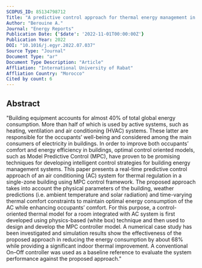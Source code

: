 ```yaml
---
SCOPUS_ID: 85134798712
Title: "A predictive control approach for thermal energy management in buildings"
Author: "Berouine A."
Journal: "Energy Reports"
Publication Date: {'$date': '2022-11-01T00:00:00Z'}
Publication Year: 2022
DOI: "10.1016/j.egyr.2022.07.037"
Source Type: "Journal"
Document Type: "ar"
Document Type Description: "Article"
Affliation: "International University of Rabat"
Affliation Country: "Morocco"
Cited by count: 6
---
```


## Abstract
"Building equipment accounts for almost 40% of total global energy consumption. More than half of which is used by active systems, such as heating, ventilation and air conditioning (HVAC) systems. These latter are responsible for the occupants’ well-being and considered among the main consumers of electricity in buildings. In order to improve both occupants’ comfort and energy efficiency in buildings, optimal control oriented models, such as Model Predictive Control (MPC), have proven to be promising techniques for developing intelligent control strategies for building energy management systems. This paper presents a real-time predictive control approach of an air conditioning (AC) system for thermal regulation in a single-zone building using MPC control framework. The proposed approach takes into account the physical parameters of the building, weather predictions (i.e. ambient temperature and solar radiation) and time-varying thermal comfort constraints to maintain optimal energy consumption of the AC while enhancing occupants’ comfort. For this purpose, a control-oriented thermal model for a room integrated with AC system is first developed using physics-based (white box) technique and then used to design and develop the MPC controller model. A numerical case study has been investigated and simulation results show the effectiveness of the proposed approach in reducing the energy consumption by about 68% while providing a significant indoor thermal improvement. A conventional On–Off controller was used as a baseline reference to evaluate the system performance against the proposed approach."
